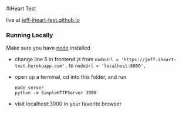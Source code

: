 
#iHeart Test

live at [jeff-iheart-test.github.io](jeff-iheart-test.github.io)

### Running Locally

Make sure you have [node](http://nodejs.org/) installed

- change line 5 in frontend.js from
      `nodeUrl = 'https://jeff-iheart-test.herokuapp.com',`
       to
      `nodeUrl = 'localhost:8000',`

- open up a terminal, cd into this folder, and run
   ```
   node server
   python -m SimpleHTTPServer 3000
   ```

- visit localhost:3000 in your favorite browser
